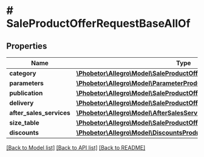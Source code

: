 # # SaleProductOfferRequestBaseAllOf

## Properties

Name | Type | Description | Notes
------------ | ------------- | ------------- | -------------
**category** | [**\Phobetor\Allegro\Model\SaleProductOfferRequestBaseAllOfCategory**](SaleProductOfferRequestBaseAllOfCategory.md) |  | [optional]
**parameters** | [**\Phobetor\Allegro\Model\ParameterProductOfferRequest[]**](ParameterProductOfferRequest.md) |  | [optional]
**publication** | [**\Phobetor\Allegro\Model\SaleProductOfferRequestBaseAllOfPublication**](SaleProductOfferRequestBaseAllOfPublication.md) |  | [optional]
**delivery** | [**\Phobetor\Allegro\Model\SaleProductOfferRequestBaseAllOfDelivery**](SaleProductOfferRequestBaseAllOfDelivery.md) |  | [optional]
**after_sales_services** | [**\Phobetor\Allegro\Model\AfterSalesServicesProductOfferRequest**](AfterSalesServicesProductOfferRequest.md) |  | [optional]
**size_table** | [**\Phobetor\Allegro\Model\SaleProductOfferRequestBaseAllOfSizeTable**](SaleProductOfferRequestBaseAllOfSizeTable.md) |  | [optional]
**discounts** | [**\Phobetor\Allegro\Model\DiscountsProductOfferRequest**](DiscountsProductOfferRequest.md) |  | [optional]

[[Back to Model list]](../../README.md#models) [[Back to API list]](../../README.md#endpoints) [[Back to README]](../../README.md)
